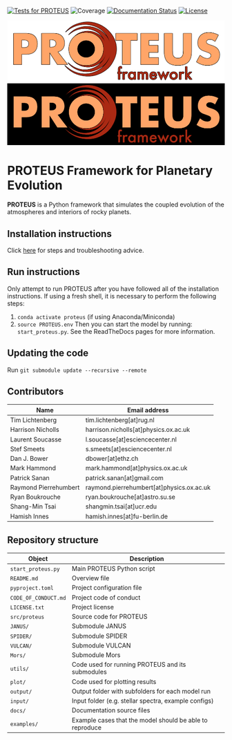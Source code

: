 [![Tests for PROTEUS](https://github.com/FormingWorlds/actions/workflows/tests.yaml/badge.svg)](https://github.com/FormingWorlds/actions/workflows/tests.yaml)
![Coverage](https://gist.githubusercontent.com/stefsmeets/b4ee7dab92e20644bcb3a5ad09f71165/raw/covbadge.svg)
[![Documentation Status](https://readthedocs.org/projects/fwl-proteus/badge/?version=latest)](https://fwl-proteus.readthedocs.io/en/latest/?badge=latest)
[![License](https://img.shields.io/badge/License-Apache_2.0-blue.svg)](https://opensource.org/licenses/Apache-2.0)

![PROTEUS banner](https://raw.githubusercontent.com/FormingWorlds/PROTEUS/mkdocs/docs/images/PROTEUS_white.png#gh-light-mode-only)
![PROTEUS banner](https://raw.githubusercontent.com/FormingWorlds/PROTEUS/mkdocs/docs/images/PROTEUS_black.png#gh-dark-mode-only)

# PROTEUS Framework for Planetary Evolution

**PROTEUS** is a Python framework that simulates the coupled evolution
of the atmospheres and interiors of rocky planets.

## Installation instructions

Click [here](https://fwl-proteus.readthedocs.io/en/latest/installation.html) for steps and troubleshooting advice.

## Run instructions

Only attempt to run PROTEUS after you have followed all of the installation instructions.
If using a fresh shell, it is necessary to perform the following steps:
1. `conda activate proteus` (if using Anaconda/Miniconda)
2. `source PROTEUS.env`
Then you can start the model by running: `start_proteus.py`. See the ReadTheDocs pages for more information.

## Updating the code

Run `git submodule update --recursive --remote`

## Contributors

| Name  | Email address |
| -     | -             |
Tim Lichtenberg         | tim.lichtenberg[at]rug.nl |
Harrison Nicholls       | harrison.nicholls[at]physics.ox.ac.uk |
Laurent Soucasse        | l.soucasse[at]esciencecenter.nl |
Stef Smeets             | s.smeets[at]esciencecenter.nl |
Dan J. Bower            | dbower[at]ethz.ch |
Mark Hammond            | mark.hammond[at]physics.ox.ac.uk |
Patrick Sanan           | patrick.sanan[at]gmail.com |
Raymond Pierrehumbert   | raymond.pierrehumbert[at]physics.ox.ac.uk |
Ryan Boukrouche         | ryan.boukrouche[at]astro.su.se |
Shang-Min Tsai          | shangmin.tsai[at]ucr.edu |
Hamish Innes            | hamish.innes[at]fu-berlin.de |

## Repository structure

| Object                | Description                                               |
| -                     | -                                                         |
| `start_proteus.py`    | Main PROTEUS Python script                                |
| `README.md`           | Overview file                                             |
| `pyproject.toml`	    | Project configuration file                                |
| `CODE_OF_CONDUCT.md`	| Project code of conduct                                   |
| `LICENSE.txt`         | Project license                                           |
| `src/proteus`         | Source code for PROTEUS                                   |
| `JANUS/`              | Submodule JANUS                                           |
| `SPIDER/`             | Submodule SPIDER                                          |
| `VULCAN/`             | Submodule VULCAN                                          |
| `Mors/`               | Submodule Mors                                            |
| `utils/`              | Code used for running PROTEUS and its submodules          |
| `plot/`               | Code used for plotting results                            |
| `output/`             | Output folder with subfolders for each model run          |
| `input/`              | Input folder (e.g. stellar spectra, example configs)      |
| `docs/`			          | Documentation source files                                |
| `examples/`           | Example cases that the model should be able to reproduce  |

